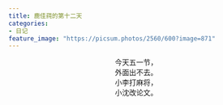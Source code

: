 ```yaml
---
title: 鹿佳莼的第十二天
categories:
- 日记
feature_image: "https://picsum.photos/2560/600?image=871"
---
```


<center>今天五一节，</center>
<center>外面出不去。</center>
<center>小李打麻将，</center>
<center>小沈改论文。</center>



